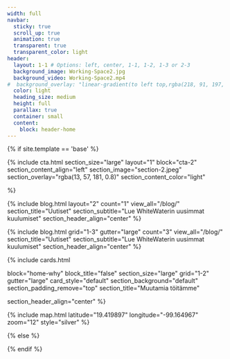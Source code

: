 ```yaml
---
width: full
navbar:
  sticky: true
  scroll_up: true
  animation: true
  transparent: true
  transparent_color: light
header:
  layout: 1-1 # Options: left, center, 1-1, 1-2, 1-3 or 2-3
  background_image: Working-Space2.jpg
  background_video: Working-Space2.mp4
#  background_overlay: "linear-gradient(to left top,rgba(218, 91, 197, 0.8) 0%,rgba(151, 27, 191, 0.8) 30%,rgba(2, 8, 212, 0.8) 80%)"
  color: light
  heading_size: medium
  height: full
  parallax: true
  container: small
  content:
    block: header-home
---
```


[comment]: # (This actually is the most platform independent comment)



{% if site.template == 'base' %}

{% include cta.html
  section_size="large"
  layout="1"
  block="cta-2"
  section_content_align="left"
  section_image="section-2.jpeg"
  section_overlay="rgba(13, 57, 181, 0.8)"
  section_content_color="light"

%}

{% include blog.html
  layout="2"
  count="1"
  view_all="/blog/"
    section_title="Uutiset"
  section_subtitle="Lue WhiteWaterin uusimmat kuulumiset"
  section_header_align="center"
%}



{% include blog.html
  grid="1-3"
  gutter="large"
  count="3"
  view_all="/blog/"
    section_title="Uutiset"
  section_subtitle="Lue WhiteWaterin uusimmat kuulumiset"
  section_header_align="center"
%}




{% include cards.html

  block="home-why"
  block_title="false"
  section_size="large"
    grid="1-2"
  gutter="large"
  card_style="default"
  section_background="default"
  section_padding_remove="top"
  section_title="Muutamia töitämme"

  section_header_align="center"
%}

{% include map.html
  latitude="19.419897"
  longitude="-99.164967"
  zoom="12"
  style="silver"
%}


{% else %}


{% endif %}
